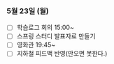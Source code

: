 ### 5월 23일 (월)
- [ ] 학습로그 회의 15:00~
- [ ] 스프링 스터디 발표자료 만들기
- [ ] 영화관 19:45~
- [ ] 지하철 피드백 반영(안오면 못한다.) 
